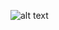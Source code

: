 
![alt text](https://github.com/MhmdAliChamass99/Forum/public/ForumImages/edit/main/WelcomePage.png?raw=true)
